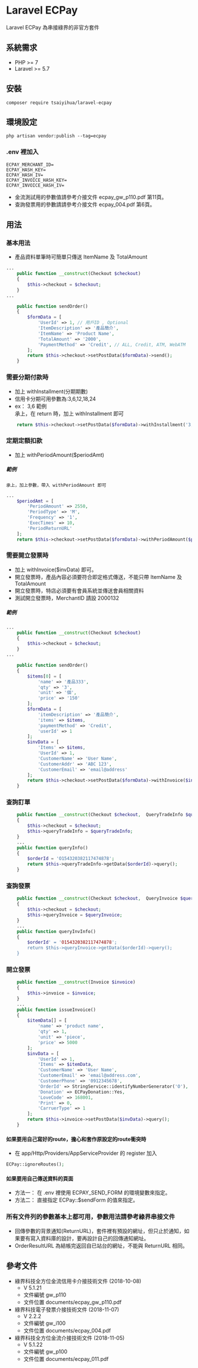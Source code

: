# Laravel ECPay
Laravel ECPay 為串接綠界的非官方套件

## 系統需求
 - PHP >= 7
 - Laravel >= 5.7

## 安裝
```composer require tsaiyihua/laravel-ecpay```

## 環境設定
```php artisan vendor:publish --tag=ecpay```  
### .env 裡加入
```
ECPAY_MERCHANT_ID=
ECPAY_HASH_KEY=
ECPAY_HASH_IV=
ECPAY_INVOICE_HASH_KEY=
ECPAY_INVOICE_HASH_IV=
```
 - 金流測試用的參數值請參考介接文件 ecpay_gw_p110.pdf 第11頁。
 - 查詢發票用的參數請請參考介接文件 ecpay_004.pdf 第6頁。

## 用法
### 基本用法
  - 產品資料單筆時可簡單只傳送 ItemName 及 TotalAmount
```php
...
    public function __construct(Checkout $checkout)
    {
        $this->checkout = $checkout;
    }
...

    public function sendOrder()
    {
        $formData = [
            'UserId' => 1, // 用戶ID , Optional
            'ItemDescription' => '產品簡介',
            'ItemName' => 'Product Name',
            'TotalAmount' => '2000',
            'PaymentMethod' => 'Credit', // ALL, Credit, ATM, WebATM
        ];
        return $this->checkout->setPostData($formData)->send();
    }
```
### 需要分期付款時
 - 加上 withInstallment(分期期數)
 - 信用卡分期可用參數為:3,6,12,18,24
 - ex： 3,6
 範例  
   承上，在 return 時，加上 withInstallment 即可
```php
    return $this->checkout->setPostData($formData)->withInstallment('3,6')->send();
```
### 定期定額扣款
 - 加上 withPeriodAmount($periodAmt)
##### 範例  
    承上，加上參數，帶入 withPeriodAmount 即可
```php
...
    $periodAmt = [
        'PeriodAmount' => 2550,
        'PeriodType' => 'M',
        'Frequency' => '1',
        'ExecTimes' => 10,
        'PeriodReturnURL'
    ];
    return $this->checkout->setPostData($formData)->withPeriodAmount($periodAmt)->send();
```
### 需要開立發票時
 - 加上 withInvoice($invData) 即可。
 - 開立發票時，產品內容必須要符合即定格式傳送，不能只帶 ItemName 及 TotalAmount
 - 開立發票時，特店必須要有會員系統並傳送會員相關資料
 - 測試開立發票時，MerchantID 請設 2000132
##### 範例  
```php
...
    public function __construct(Checkout $checkout)
    {
        $this->checkout = $checkout;
    }
...

    public function sendOrder()
    {
        $items[0] = [
            'name' => '產品333',
            'qty' => '3',
            'unit' => '個',
            'price' => '150'
        ];
        $formData = [
            'itemDescription' => '產品簡介',
            'items' => $items,
            'paymentMethod' => 'Credit',
            'userId' => 1
        ];
        $invData = [
            'Items' => $items,
            'UserId' => 1,
            'CustomerName' => 'User Name',
            'CustomerAddr' => 'ABC 123',
            'CustomerEmail' => 'email@address'
        ];
        return $this->checkout->setPostData($formData)->withInvoice($invData)->send();
    }
```
### 查詢訂單
```php
    public function __construct(Checkout $checkout,  QueryTradeInfo $queryTradeInfo)
    {
        $this->checkout = $checkout;
        $this->queryTradeInfo = $queryTradeInfo;
    }
    ...
    public function queryInfo()
    {
        $orderId = 'O154320382117474878';
        return $this->queryTradeInfo->getData($orderId)->query();
    }
```
### 查詢發票
```php
    public function __construct(Checkout $checkout,  QueryInvoice $queryInvoice)
    {
        $this->checkout = $checkout;
        $this->queryInvoice = $queryInvoice;
    }
    ...
    public function queryInvInfo()
    {
        $orderId' = 'O154320382117474878';
        return $this->queryInvoice->getData($orderId)->query();
    }
```

### 開立發票
```php
    public function __construct(Invoice $invoice)
    {
        $this->invoice = $invoice;
    }
    ...
    public function issueInvoice()
    {
        $itemData[] = [
            'name' => 'product name',
            'qty' => 1,
            'unit' => 'piece',
            'price' => 5000
        ];
        $invData = [
            'UserId' => 1,
            'Items' => $itemData,
            'CustomerName' => 'User Name',
            'CustomerEmail' => 'email@address.com',
            'CustomerPhone' => '0912345678',
            'OrderId' => StringService::identifyNumberGenerator('O'),
            'Donation' => ECPayDonation::Yes,
            'LoveCode' => 168001,
            'Print' => 0,
            'CarruerType' => 1
        ];
        return $this->invoice->setPostData($invData)->query();
    }
```

#### 如果要用自己寫好的route，擔心和套作原設定的route衝突時
 - 在 app/Http/Providers/AppServiceProvider 的 register 加入
 ```php
 ECPay::ignoreRoutes();
 ```
#### 如果要用自己傳送資料的頁面
- 方法一： 在 .env 裡使用 ECPAY_SEND_FORM 的環境變數來指定。
- 方法二： 直接指定 ECPay::$sendForm 的值來指定。
 
### 所有文件列的參數基本上都可用，參數用法請參考綠界串接文件
 - 回傳參數的背景通知(ReturnURL)，套件裡有預設的網址，但只止於通知，如果要有寫入資料庫的設計，要再設計自己的回傳通知網址。
 - OrderResultURL 為結帳完返回自已站台的網址，不能與 ReturnURL 相同。

## 參考文件
 - 綠界科技全方位金流信用卡介接技術文件 (2018-10-08)
   - V 5.1.21
   - 文件編號 gw_p110
   - 文件位置 documents/ecpay_gw_p110.pdf
 - 綠界科技電子發票介接技術文件 (2018-11-07)
   - V 2.2.2
   - 文件編號 gw_i100
   - 文件位置 documents/ecpay_004.pdf
 - 綠界科技全方位金流介接技術文件 (2018-11-05)
   - V 5.1.22
   - 文件編號 gw_p100
   - 文件位置 documents/ecpay_011.pdf
